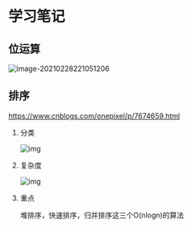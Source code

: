 # 学习笔记

## 位运算

![image-20210228221051206](https://i.loli.net/2021/02/28/gyoIYJevRZih3Mz.png)

## 排序

https://www.cnblogs.com/onepixel/p/7674659.html

1. 分类

   ![img](https://img2018.cnblogs.com/blog/849589/201903/849589-20190306165258970-1789860540.png)

2. 复杂度

   ![img](https://images2018.cnblogs.com/blog/849589/201804/849589-20180402133438219-1946132192.png)

3. 重点

   堆排序，快速排序，归并排序这三个O(nlogn)的算法